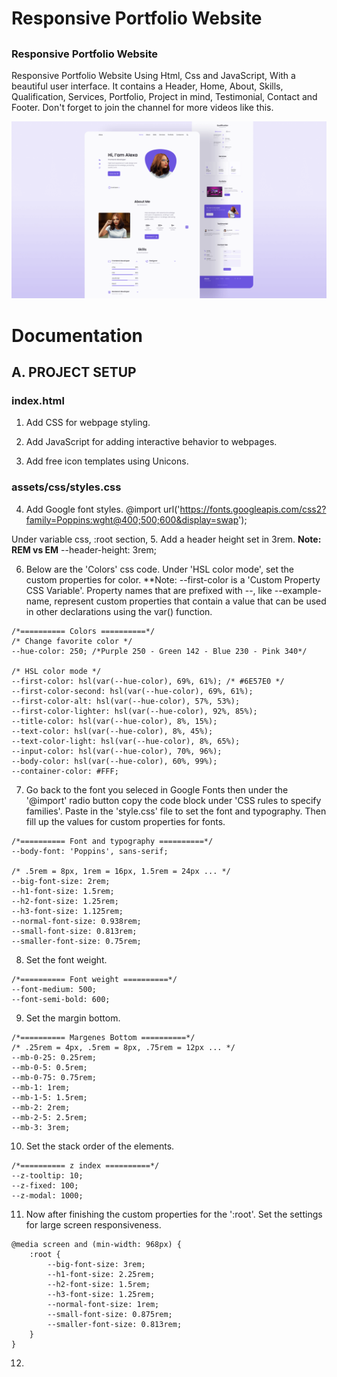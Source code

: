# Responsive Portfolio Website
##

### Responsive Portfolio Website
Responsive Portfolio Website Using Html, Css and JavaScript, With a beautiful user interface. It contains a Header, Home, About, Skills, Qualification, Services, Portfolio, Project in mind, Testimonial, Contact and Footer.
Don't forget to join the channel for more videos like this.

![Resume cv](/preview.png)
# Documentation

## A. PROJECT SETUP
### index.html
1. Add CSS for webpage styling.
<link rel="stylesheet" href="assets/css/styles.css">

2. Add JavaScript for adding interactive behavior to webpages.
<script src="assets/js/main.js"></script>

3. Add free icon templates using Unicons.
<link rel="stylesheet" href="https://unicons.iconscout.com/release/v4.0.0/css/line.css">

### assets/css/styles.css
4. Add Google font styles.
@import url('https://fonts.googleapis.com/css2?family=Poppins:wght@400;500;600&display=swap');

Under variable css, :root section,
5. Add a header height set in 3rem.
**Note: REM vs EM**
--header-height: 3rem;

6. Below are the 'Colors' css code. Under 'HSL color mode', set the custom properties for color.
**Note: --first-color is a 'Custom Property CSS Variable'. Property names that are prefixed with --, like --example-name, represent custom properties that contain a value that can be used in other declarations using the var() function.
```
/*========== Colors ==========*/
/* Change favorite color */
--hue-color: 250; /*Purple 250 - Green 142 - Blue 230 - Pink 340*/

/* HSL color mode */
--first-color: hsl(var(--hue-color), 69%, 61%); /* #6E57E0 */
--first-color-second: hsl(var(--hue-color), 69%, 61%);
--first-color-alt: hsl(var(--hue-color), 57%, 53%);
--first-color-lighter: hsl(var(--hue-color), 92%, 85%);
--title-color: hsl(var(--hue-color), 8%, 15%);
--text-color: hsl(var(--hue-color), 8%, 45%);
--text-color-light: hsl(var(--hue-color), 8%, 65%);
--input-color: hsl(var(--hue-color), 70%, 96%);
--body-color: hsl(var(--hue-color), 60%, 99%);
--container-color: #FFF;
```

7. Go back to the font you seleced in Google Fonts then under the '@import' radio button copy the code block under 'CSS rules to specify families'. Paste in the 'style.css' file to set the font and typography. Then fill up the values for custom properties for fonts.
```
/*========== Font and typography ==========*/
--body-font: 'Poppins', sans-serif;

/* .5rem = 8px, 1rem = 16px, 1.5rem = 24px ... */
--big-font-size: 2rem;
--h1-font-size: 1.5rem;
--h2-font-size: 1.25rem;
--h3-font-size: 1.125rem;
--normal-font-size: 0.938rem;
--small-font-size: 0.813rem;
--smaller-font-size: 0.75rem;
```

8. Set the font weight.
```
/*========== Font weight ==========*/
--font-medium: 500;
--font-semi-bold: 600;
```

9. Set the margin bottom.
```
/*========== Margenes Bottom ==========*/
/* .25rem = 4px, .5rem = 8px, .75rem = 12px ... */
--mb-0-25: 0.25rem;
--mb-0-5: 0.5rem;
--mb-0-75: 0.75rem;
--mb-1: 1rem;
--mb-1-5: 1.5rem;
--mb-2: 2rem;
--mb-2-5: 2.5rem;
--mb-3: 3rem;
```

10. Set the stack order of the elements.
```
/*========== z index ==========*/
--z-tooltip: 10;
--z-fixed: 100;
--z-modal: 1000;
```

11. Now after finishing the custom properties for the ':root'. Set the settings for large screen responsiveness.
```
@media screen and (min-width: 968px) {
    :root {
        --big-font-size: 3rem;
        --h1-font-size: 2.25rem;
        --h2-font-size: 1.5rem;
        --h3-font-size: 1.25rem;
        --normal-font-size: 1rem;
        --small-font-size: 0.875rem;
        --smaller-font-size: 0.813rem;
    }
}
```

12.

